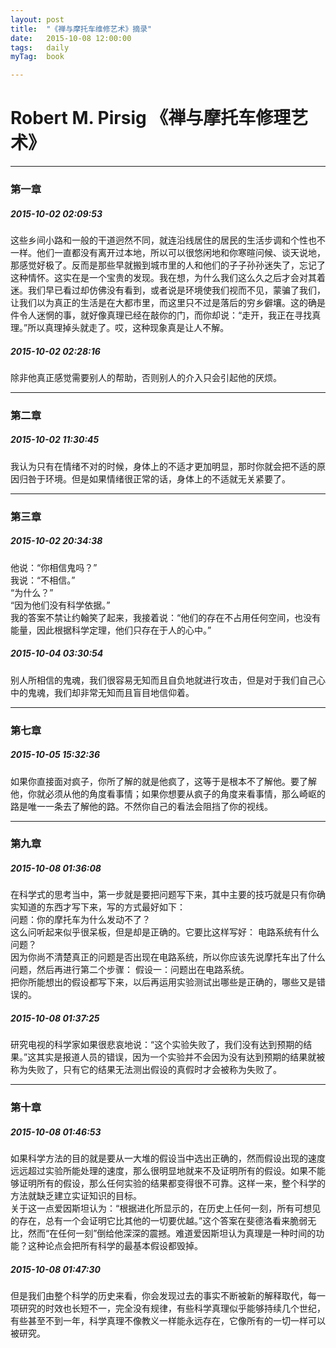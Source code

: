 ```yaml
---
layout: post
title:  "《禅与摩托车维修艺术》摘录"
date:   2015-10-08 12:00:00
tags:	daily
myTag:	book	

---
```


# Robert M. Pirsig 《禅与摩托车修理艺术》

-------------------

### 第一章

##### 2015-10-02 02:09:53
这些乡间小路和一般的干道迥然不同，就连沿线居住的居民的生活步调和个性也不一样。他们一直都没有离开过本地，所以可以很悠闲地和你寒暄问候、谈天说地，那感觉好极了。反而是那些早就搬到城市里的人和他们的子子孙孙迷失了，忘记了这种情怀。这实在是一个宝贵的发现。我在想，为什么我们这么久之后才会对其着迷。我们早已看过却仿佛没有看到，或者说是环境使我们视而不见，蒙骗了我们，让我们以为真正的生活是在大都市里，而这里只不过是落后的穷乡僻壤。这的确是件令人迷惘的事，就好像真理已经在敲你的门，而你却说：“走开，我正在寻找真理。”所以真理掉头就走了。哎，这种现象真是让人不解。

##### 2015-10-02 02:28:16
除非他真正感觉需要别人的帮助，否则别人的介入只会引起他的厌烦。

---

### 第二章

##### 2015-10-02 11:30:45
我认为只有在情绪不对的时候，身体上的不适才更加明显，那时你就会把不适的原因归咎于环境。但是如果情绪很正常的话，身体上的不适就无关紧要了。

---

### 第三章

##### 2015-10-02 20:34:38
他说：“你相信鬼吗？”  
我说：“不相信。”  
“为什么？”  
“因为他们没有科学依据。”  
我的答案不禁让约翰笑了起来，我接着说：“他们的存在不占用任何空间，也没有能量，因此根据科学定理，他们只存在于人的心中。”

##### 2015-10-04 03:30:54
别人所相信的鬼魂，我们很容易无知而且自负地就进行攻击，但是对于我们自己心中的鬼魂，我们却非常无知而且盲目地信仰着。

---

### 第七章

##### 2015-10-05 15:32:36
如果你直接面对疯子，你所了解的就是他疯了，这等于是根本不了解他。要了解他，你就必须从他的角度看事情；如果你想要从疯子的角度来看事情，那么崎岖的路是唯一一条去了解他的路。不然你自己的看法会阻挡了你的视线。

---

### 第九章

##### 2015-10-08 01:36:08
在科学式的思考当中，第一步就是要把问题写下来，其中主要的技巧就是只有你确实知道的东西才写下来，写的方式最好如下：  
问题：你的摩托车为什么发动不了？  
这么问听起来似乎很呆板，但是却是正确的。它要比这样写好：
电路系统有什么问题？  
因为你尚不清楚真正的问题是否出现在电路系统，所以你应该先说摩托车出了什么问题，然后再进行第二个步骤：
假设一：问题出在电路系统。  
把你所能想出的假设都写下来，以后再运用实验测试出哪些是正确的，哪些又是错误的。

##### 2015-10-08 01:37:25
研究电视的科学家如果很悲哀地说：“这个实验失败了，我们没有达到预期的结果。”这其实是报道人员的错误，因为一个实验并不会因为没有达到预期的结果就被称为失败了，只有它的结果无法测出假设的真假时才会被称为失败了。

---

### 第十章

##### 2015-10-08 01:46:53
如果科学方法的目的就是要从一大堆的假设当中选出正确的，然而假设出现的速度远远超过实验所能处理的速度，那么很明显地就来不及证明所有的假设。如果不能够证明所有的假设，那么任何实验的结果都变得很不可靠。这样一来，整个科学的方法就缺乏建立实证知识的目标。  
关于这一点爱因斯坦认为：“根据进化所显示的，在历史上任何一刻，所有可想见的存在，总有一个会证明它比其他的一切要优越。”这个答案在斐德洛看来脆弱无比，然而“在任何一刻”倒给他深深的震撼。难道爱因斯坦认为真理是一种时间的功能？这种论点会把所有科学的最基本假设都毁掉。

##### 2015-10-08 01:47:30
但是我们由整个科学的历史来看，你会发现过去的事实不断被新的解释取代，每一项研究的时效也长短不一，完全没有规律，有些科学真理似乎能够持续几个世纪，有些甚至不到一年，科学真理不像教义一样能永远存在，它像所有的一切一样可以被研究。
